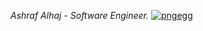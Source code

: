 <p><em> Ashraf Alhaj - Software Engineer.</em>  <a href="https://imgbb.com/"><img src="https://i.ibb.co/k5BgtmT/pngegg.png" alt="pngegg" border="0"></a></p> 
